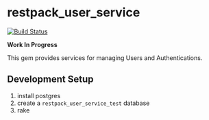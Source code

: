 # restpack_user_service

[![Build Status](https://travis-ci.org/RestPack/restpack_user_service.png?branch=master)](https://travis-ci.org/RestPack/restpack_user_service)

**Work In Progress**

This gem provides services for managing Users and Authentications.

## Development Setup

1. install postgres
2. create a `restpack_user_service_test` database
3. rake
